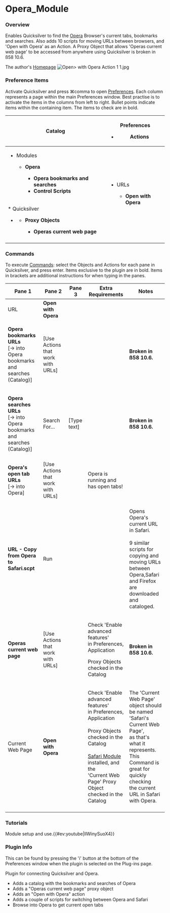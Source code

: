 # Opera\_Module

### Overview

Enables Quicksilver to find the [Opera](http://www.opera.com/) Browser's current tabs, bookmarks and searches. Also adds 10 scripts for moving URLs between browsers, and 'Open with Opera' as an Action. A Proxy Object that allows 'Operas current web page' to be accessed from anywhere using Quicksilver is broken in ß58 10.6.

The author's [Homepage](http://s-softs.com/Projects/QSOpera/index.html) ![Open> with Opera Action 1
1.jpg](images/Open\_with\_Opera\_Action\_1\_1.jpg)

### Preference Items

Activate Quicksilver and press ⌘comma to open [Preferences](https://docs.qsapp.com/documentation/preferences). Each column represents a page within the main Preferences window. Best practise is to activate the items in the columns from left to right. Bullet points indicate items within the containing item. The items to check are in bold.

| Catalog                                                                                                                                                                                                                                                                                                                                                   | <p>Preferences</p><ul><li>Actions</li></ul>                                     |
| --------------------------------------------------------------------------------------------------------------------------------------------------------------------------------------------------------------------------------------------------------------------------------------------------------------------------------------------------------- | ------------------------------------------------------------------------------- |
| <ul><li><p>Modules</p><ul><li><p><strong>Opera</strong></p><ul><li><strong>Opera bookmarks and searches</strong></li><li><strong>Control Scripts</strong></li></ul></li></ul></li></ul><p><br>* Quicksilver</p><ul><li><p></p><ul><li><p><strong>Proxy Objects</strong></p><ul><li><strong>Operas current web page</strong></li></ul></li></ul></li></ul> | <ul><li><p>URLs</p><ul><li><strong>Open with Opera</strong></li></ul></li></ul> |
|                                                                                                                                                                                                                                                                                                                                                           |                                                                                 |

### Commands

To execute [Commands](https://docs.qsapp.com/documentation/commands): select the Objects and Actions for each pane in Quicksilver, and press enter. Items exclusive to the plugin are in bold. Items in brackets are additional instructions for when typing in the panes.

| Pane 1                                                                                             | Pane 2                             | Pane 3       | Extra Requirements                                                                                                                                                                                                                                   | Notes                                                                                                                                                                                                        |
| -------------------------------------------------------------------------------------------------- | ---------------------------------- | ------------ | ---------------------------------------------------------------------------------------------------------------------------------------------------------------------------------------------------------------------------------------------------- | ------------------------------------------------------------------------------------------------------------------------------------------------------------------------------------------------------------ |
| URL                                                                                                | **Open with Opera**                |              |                                                                                                                                                                                                                                                      |                                                                                                                                                                                                              |
| <p><strong>Opera bookmarks URLs</strong><br>[→ into Opera bookmarks and<br>searches (Catalog)]</p> | \[Use Actions that work with URLs] |              |                                                                                                                                                                                                                                                      | **Broken in ß58 10.6.**                                                                                                                                                                                      |
| <p><strong>Opera searches URLs</strong><br>[→ into Opera bookmarks and<br>searches (Catalog)]</p>  | Search For…                        | \[Type text] |                                                                                                                                                                                                                                                      | **Broken in ß58 10.6.**                                                                                                                                                                                      |
| <p><strong>Opera's open tab URLs</strong><br>[→ into Opera]<br></p>                                | \[Use Actions that work with URLs] |              | Opera is running and has open tabs!                                                                                                                                                                                                                  |                                                                                                                                                                                                              |
| **URL - Copy from Opera to Safari.scpt**                                                           | Run                                |              |                                                                                                                                                                                                                                                      | <p>Opens Opera's current URL in Safari.<br><br>9 similar scripts for copying and moving URLs<br>between Opera,Safari and Firefox are<br>downloaded and cataloged.</p>                                        |
| **Operas current web page**                                                                        | \[Use Actions that work with URLs] |              | <p>Check 'Enable advanced features'<br>in Preferences, Application</p><p>Proxy Objects checked in the Catalog</p>                                                                                                                                    | **Broken in ß58 10.6.**                                                                                                                                                                                      |
| Current Web Page                                                                                   | **Open with Opera**                |              | <p>Check 'Enable advanced features'<br>in Preferences, Application<br><br>Proxy Objects checked in the Catalog<br><br><a href="Safari_Module/">Safari Module</a> installed, and the<br>'Current Web Page' Proxy Object<br>checked in the Catalog</p> | <p>The 'Current Web Page' object should<br>be named 'Safari's Current Web Page',<br>as that's what it represents.<br>This Command is great for quickly checking<br>the current URL in Safari with Opera.</p> |
|                                                                                                    |                                    |              |                                                                                                                                                                                                                                                      |                                                                                                                                                                                                              |

### Tutorials

Module setup and use.\{{#ev:youtube|IlWinySuoX4\}}

### Plugin Info

This can be found by pressing the 'i' button at the bottom of the Preferences window when the plugin is selected on the Plug-ins page.

Plugin for connecting Quicksilver and Opera.

* Adds a catalog with the bookmarks and searches of Opera
* Adds a "Operas current web page" proxy object
* Adds an "Open with Opera" action
* Adds a couple of scripts for switching between Opera and Safari
* Browse into Opera to get current open tabs
